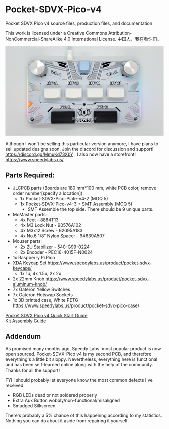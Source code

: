 # Pocket-SDVX-Pico-v4
Pocket SDVX Pico v4 source files, production files, and documentation

This work is licensed under a Creative Commons Attribution-NonCommercial-ShareAlike 4.0 International License.  中国人，我在看你们。

![Pocket SDVX Pico v4](pocket_sdvx_pico_top_c.jpg)

Although I won't be selling this particular version anymore, I have plans to sell updated designs soon.  Join the discord for discussion and support! https://discord.gg/MmuKd73XbY . I also now have a storefront! https://www.speedylabs.us/

## Parts Required:
- JLCPCB parts (Boards are 180 mm*100 mm, white PCB color, remove order number[specify a location]):
    - 1x Pocket-SDVX-Pico-Plate-v4-2 (MOQ 5)
    - 1x Pocket-SDVX-Pico-v4-3 + SMT Assembly (MOQ 5)
        - SMT Assemble the top side.  There should be 9 unique parts.
- McMaster parts:
    - 4x Feet - 8884T13
    - 4x M3 Lock Nut - 90576A102
    - 4x M3x12 Screw - 92095A183 
    - 4x No.6 1/8" Nylon Spacer - 94639A507 
- Mouser parts:
    - 2x 2U Stabilizer - 540-G99-0224
    - 2x Encoder - PEC16-4015F-N0024
- 1x Raspberry Pi Pico
- XDA Keycap Set https://www.speedylabs.us/product/pocket-sdvx-keycaps/
    - 1x 1u, 4x 1.5u, 2x 2u
- 2x 22mm Knob https://www.speedylabs.us/product/pocket-sdvx-aluminum-knob/
- 7x Gateron Yellow Switches
- 7x Gateron Hotswap Sockets
- 1x 3D printed case, White PETG https://www.speedylabs.us/product/pocket-sdvx-pico-case/

[Pocket SDVX Pico v4 Quick Start Guide](https://docs.google.com/document/d/1lTzADQI5E5vRpHBv-0IfLbDSh2zEKCUAdh5BqFhex2I/edit?usp=sharing)  
[Kit Assembly Guide](https://docs.google.com/document/d/1bsWk7fmLKUGv5YgQknoNQcy0RX3fi5gCZRvfOJAa-P0/)

## Addendum
As promised many months ago, Speedy Labs' most popular product is now open sourced.  Pocket-SDVX-Pico v4 is my second PCB, and therefore everything's a little bit sloppy.  Nevertheless, everything here is functional and has been self-learned online along with the help of the community.  Thanks for all the support!

FYI I should probably let everyone know the most common defects I've received:
- RGB LEDs dead or not soldered properly
- Extra Aux Button wobbly/non-functional/misaligned
- Smudged Silkscreen

There's probably a 5% chance of this happening according to my statistics.  Nothing you can do about it aside from repairing it yourself.
